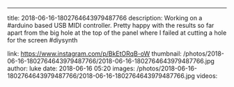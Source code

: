 ---
title: 2018-06-16-1802764643979487766
description: Working on a #arduino based USB MIDI controller. Pretty happy with the results so far apart from the big hole at the top of the panel where I failed at cutting a hole for the screen #diysynth

link: https://www.instagram.com/p/BkEtORqB-oW
thumbnail: /photos/2018-06-16-1802764643979487766/2018-06-16-1802764643979487766.jpg
author: luke
date: 2018-06-16 05:20
images: /photos/2018-06-16-1802764643979487766/2018-06-16-1802764643979487766.jpg
videos: 
